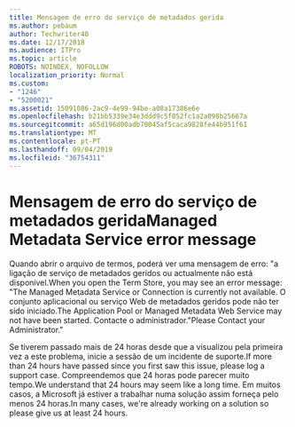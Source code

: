 ```yaml
---
title: Mensagem de erro do serviço de metadados gerida
ms.author: pebaum
author: Techwriter40
ms.date: 12/17/2018
ms.audience: ITPro
ms.topic: article
ROBOTS: NOINDEX, NOFOLLOW
localization_priority: Normal
ms.custom:
- "1246"
- "5200021"
ms.assetid: 15091086-2ac9-4e99-94be-a08a17386e6e
ms.openlocfilehash: b21bb5339e34e3ddd9c5f052fc1a2a098b25667a
ms.sourcegitcommit: a65d196d00adb70045af5caca9828fe44b951f61
ms.translationtype: MT
ms.contentlocale: pt-PT
ms.lasthandoff: 09/04/2019
ms.locfileid: "36754311"
---
```

# <a name="managed-metadata-service-error-message"></a><span data-ttu-id="c429e-102">Mensagem de erro do serviço de metadados gerida</span><span class="sxs-lookup"><span data-stu-id="c429e-102">Managed Metadata Service error message</span></span>

<span data-ttu-id="c429e-103">Quando abrir o arquivo de termos, poderá ver uma mensagem de erro: "a ligação de serviço de metadados geridos ou actualmente não está disponível.</span><span class="sxs-lookup"><span data-stu-id="c429e-103">When you open the Term Store, you may see an error message: "The Managed Metadata Service or Connection is currently not available.</span></span> <span data-ttu-id="c429e-104">O conjunto aplicacional ou serviço Web de metadados geridos pode não ter sido iniciado.</span><span class="sxs-lookup"><span data-stu-id="c429e-104">The Application Pool or Managed Metadata Web Service may not have been started.</span></span> <span data-ttu-id="c429e-105">Contacte o administrador."</span><span class="sxs-lookup"><span data-stu-id="c429e-105">Please Contact your Administrator."</span></span>
  
<span data-ttu-id="c429e-106">Se tiverem passado mais de 24 horas desde que a visualizou pela primeira vez a este problema, inicie a sessão de um incidente de suporte.</span><span class="sxs-lookup"><span data-stu-id="c429e-106">If more than 24 hours have passed since you first saw this issue, please log a support case.</span></span> <span data-ttu-id="c429e-107">Compreendemos que 24 horas pode parecer muito tempo.</span><span class="sxs-lookup"><span data-stu-id="c429e-107">We understand that 24 hours may seem like a long time.</span></span> <span data-ttu-id="c429e-108">Em muitos casos, a Microsoft já estiver a trabalhar numa solução assim forneça pelo menos 24 horas.</span><span class="sxs-lookup"><span data-stu-id="c429e-108">In many cases, we're already working on a solution so please give us at least 24 hours.</span></span>
  